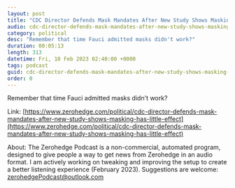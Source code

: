```yaml
---
layout: post
title: "CDC Director Defends Mask Mandates After New Study Shows Masking Has Little Effect"
audio: cdc-director-defends-mask-mandates-after-new-study-shows-masking-has-little-effect-0
category: political
desc: "Remember that time Fauci admitted masks didn't work?"
duration: 00:05:13
length: 313
datetime: Fri, 10 Feb 2023 02:40:00 +0000
tags: podcast
guid: cdc-director-defends-mask-mandates-after-new-study-shows-masking-has-little-effect-0
order: 0
---
```

Remember that time Fauci admitted masks didn't work?

Link: [https://www.zerohedge.com/political/cdc-director-defends-mask-mandates-after-new-study-shows-masking-has-little-effect](https://www.zerohedge.com/political/cdc-director-defends-mask-mandates-after-new-study-shows-masking-has-little-effect)

About: The Zerohedge Podcast is a non-commercial, automated program, designed to give people a way to get news from Zerohedge in an audio format.  I am actively working on tweaking and improving the setup to create a better listening experience (February 2023).  Suggestions are welcome: [zerohedgePodcast@outlook.com](mailto:zerohedgePodcast@outlook.com)